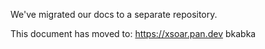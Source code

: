 We've migrated our docs to a separate repository. 

This document has moved to: https://xsoar.pan.dev
bkabka